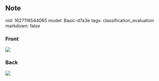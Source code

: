 ## Note
nid: 1627116544065
model: Basic-d7a3e
tags: classification_evaluation
markdown: false

### Front
<img src="paste-1a49cc1b8c4c3746a3cdbcb86e96b609ed501f93.jpg">

### Back
<img src="paste-d77d0ddeef7f2d398308b9c1eda754ee8ec8da3a.jpg">
